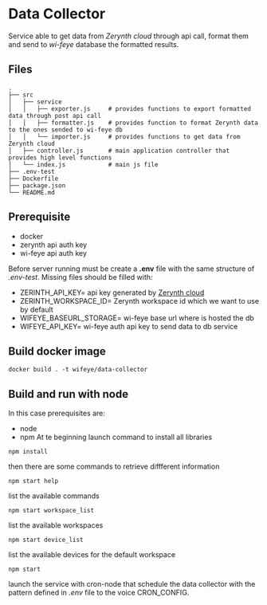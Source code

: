 # Data Collector

Service able to get data from *Zerynth cloud* through api call, format them and send to *wi-feye* database the formatted results.

## Files
    .
    ├── src
    │   ├── service
    │   │   ├── exporter.js     # provides functions to export formatted data through post api call
    │   │   ├── formatter.js    # provides function to format Zerynth data to the ones sended to wi-feye db
    │   │   └── importer.js     # provides functions to get data from Zerynth cloud
    │   ├── controller.js       # main application controller that provides high level functions
    │   └── index.js            # main js file
    ├── .env-test
    ├── Dockerfile
    ├── package.json
    └── README.md

## Prerequisite
- docker
- zerynth api auth key
- wi-feye api auth key

Before server running must be create a **.env** file with the same structure of *.env-test*. Missing files should be filled with:

- ZERINTH_API_KEY= api key generated by [Zerynth cloud](https://cloud.zerynth.com/)
- ZERINTH_WORKSPACE_ID= Zerynth workspace id which we want to use by default
- WIFEYE_BASEURL_STORAGE= wi-feye base url where is hosted the db
- WIFEYE_API_KEY= wi-feye auth api key to send data to db service


## Build docker image
```
docker build . -t wifeye/data-collector
```

## Build and run with node
In this case prerequisites are:
- node
- npm
At te beginning launch command to install all libraries
```
npm install
```
then there are some commands to retrieve diffferent information
```
npm start help
```
list the available commands
```
npm start workspace_list
```
list the available workspaces
```
npm start device_list
```
list the available devices for the default workspace
```
npm start
```
launch the service with cron-node that schedule the data collector with the pattern defined in *.env* file to the voice CRON_CONFIG.